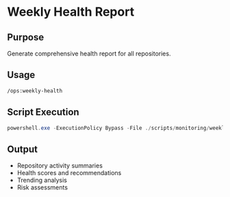 # Weekly Health Report

## Purpose
Generate comprehensive health report for all repositories.

## Usage
```bash
/ops:weekly-health
```

## Script Execution
```powershell
powershell.exe -ExecutionPolicy Bypass -File ./scripts/monitoring/weekly-activity-report.ps1 -Verbose
```

## Output
- Repository activity summaries
- Health scores and recommendations  
- Trending analysis
- Risk assessments